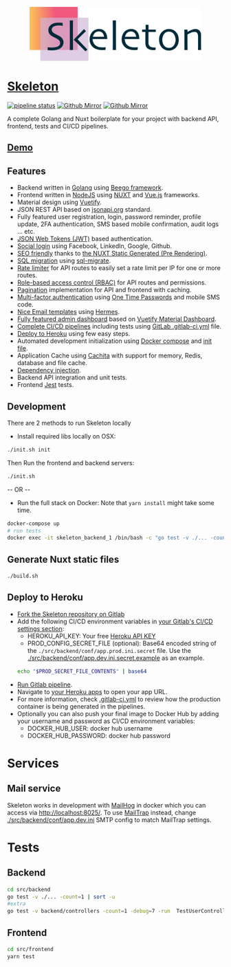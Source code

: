 <p align="center">
    <a href="https://skeleton-gadelkareem.herokuapp.com/">
        <img src="./binary/logo/logo.svg" width="400" alt="Skeleton">
    </a>
</p>

# [Skeleton](https://skeleton-gadelkareem.herokuapp.com/)
[![pipeline status](https://gitlab.com/gadelkareem/skeleton/badges/master/pipeline.svg)](https://gitlab.com/gadelkareem/skeleton/commits/master) <a href="https://github.com/gadelkareem/skeleton"><img src="https://github.githubassets.com/images/modules/logos_page/Octocat.png" width="25" height="25" alt="Github Mirror"></a> <a href="https://gitlab.com/gadelkareem/skeleton"><img src="https://about.gitlab.com/images/press/logo/png/gitlab-icon-rgb.png" width="30" height="30" alt="Github Mirror"></a>


A complete Golang and Nuxt boilerplate for your project with backend API, frontend, tests and CI/CD pipelines.

## [Demo](https://skeleton-gadelkareem.herokuapp.com/)

## Features
- Backend written in [Golang](https://golang.org/) using [Beego framework](https://beego.me/).
- Frontend written in [NodeJS](https://nodejs.org/en/) using [NUXT](https://nuxtjs.org/) and [Vue.js](https://vuejs.org/) frameworks.
- Material design using [Vuetify](https://vuetifyjs.com/).
- JSON REST API based on [jsonapi.org](https://jsonapi.org/) standard.
- Fully featured user registration, login, password reminder, profile update, 2FA authentication, SMS based mobile confirmation, audit logs ... etc.
- [JSON Web Tokens (JWT)](https://jwt.io/) based authentication.
- [Social login](./src/backend/services/SocialAuthService.go) using Facebook, LinkedIn, Google, Github.
- [SEO friendly](https://en.wikipedia.org/wiki/Search_engine_optimization) thanks to [the NUXT Static Generated (Pre Rendering)](https://nuxtjs.org/guide/#static-generated-pre-rendering).
- [SQL migration](./src/backend/migrations/sql) using [sql-migrate](https://github.com/rubenv/sql-migrate).
- [Rate limiter](./src/backend/limiter) for API routes to easily set a rate limit per IP for one or more routes.
- [Role-based access control (RBAC)](./src/backend/rbac) for API routes and permissions.
- [Pagination](./src/backend/utils/paginator) implementation for API and frontend with caching.
- [Multi-factor authentication](./src/backend/services/AuthenticatorService.go) using [One Time Passwords](https://github.com/pquerna/otp) and mobile SMS code.
- [Nice Email templates](./src/backend/services/EmailService.go) using [Hermes](https://github.com/matcornic/hermes).
- [Fully featured admin dashboard](./src/frontend/src/pages/dashboard) based on [Vuetify Material Dashboard](https://demos.creative-tim.com/vuetify-material-dashboard/?partner=116160&ref=vuetifyjs.com#/).
- [Complete CI/CD pipelines](https://gitlab.com/gadelkareem/skeleton/-/pipelines) including tests using [GitLab .gitlab-ci.yml](.gitlab-ci.yml) file.
- [Deploy to Heroku](#deploy-to-heroku) using few easy steps.
- Automated development initialization using [Docker compose](./docker-compose.yml) and [init file](./init.sh).
- Application Cache using [Cachita](https://github.com/gadelkareem/cachita) with support for memory, Redis, database and file cache.
- [Dependency injection](./src/backend/di/Container.go).
- Backend API integration and unit tests.
- Frontend [Jest](https://github.com/facebook/jest) tests.

## Development

There are 2 methods to run Skeleton locally

- Install required libs locally on OSX:
```bash
./init.sh init
```
Then Run the frontend and backend servers:
```bash
./init.sh
```
-- OR --
- Run the full stack on Docker:
Note that `yarn install` might take some time.
```bash
docker-compose up
# run tests
docker exec -it skeleton_backend_1 /bin/bash -c "go test -v ./... -count=1 | sort -u"
```





## Generate Nuxt static files
```bash
./build.sh
```


## Deploy to Heroku
- [Fork the Skeleton repository on Gitlab](https://gitlab.com/gadelkareem/skeleton/-/forks/new)
- Add the following CI/CD environment variables in [your Gitlab's CI/CD settings section](https://gitlab.com/help/ci/variables/README#custom-environment-variables):
    - HEROKU_API_KEY: Your free [Heroku API KEY](https://dashboard.heroku.com/account)
    - PROD_CONFIG_SECRET_FILE (optional): Base64 encoded string of the `./src/backend/conf/app.prod.ini.secret` file. Use the [./src/backend/conf/app.dev.ini.secret.example](./src/backend/conf/app.dev.ini.secret.example) as an example. 
    ```bash 
    echo "$PROD_SECRET_FILE_CONTENTS" | base64
    ```
- [Run Gitlab pipeline](https://docs.gitlab.com/ee/ci/pipelines/#run-a-pipeline-manually).
- Navigate to [your Heroku apps](https://dashboard.heroku.com/apps) to open your app URL.
- For more information, check [.gitlab-ci.yml](.gitlab-ci.yml) to review how the production container is being generated in the pipelines.
- Optionally you can also push your final image to Docker Hub by adding your username and password as CI/CD environment variables:
    - DOCKER_HUB_USER: docker hub username
    - DOCKER_HUB_PASSWORD: docker hub password

# Services
## Mail service
Skeleton works in development with [MailHog](https://github.com/mailhog/MailHog) in docker which you can access via [http://localhost:8025/](http://localhost:8025/). To use [MailTrap](https://mailtrap.io/) instead, change [./src/backend/conf/app.dev.ini](./src/backend/conf/app.dev.ini) SMTP config to match MailTrap settings.




# Tests 
## Backend
```bash
cd src/backend
go test -v ./... -count=1 | sort -u
#extra
go test -v backend/controllers -count=1 -debug=7 -run  TestUserController_VerifyMobile
```
## Frontend
```bash
cd src/frontend
yarn test
```


